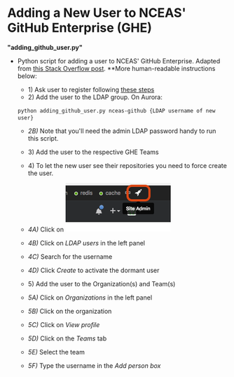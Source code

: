 # Adding a New User to NCEAS' GitHub Enterprise (GHE)

**"adding_github_user.py"**

-   Python script for adding a user to NCEAS' GitHub Enterprise. Adapted from [this Stack Overflow post](http://stackoverflow.com/questions/36833231/adding-group-using-python-ldap). \*\*More human-readable instructions below:

    -   1\) Ask user to register following [these steps](https://docs.google.com/document/d/1eoR1oDrCrczgbYHPZU_1szB_2fhzu7EUHnh5nFI3eSg/edit?usp=sharing)
    -   2\) Add the user to the LDAP group. On Aurora:

    ```{bash}
    python adding_github_user.py nceas-github {LDAP username of new user}
    ```

    -   *2B)* Note that you'll need the admin LDAP password handy to run this script.

    -   3\) Add the user to the respective GHE Teams

    -   4\) To let the new user see their repositories you need to force create the user.

    -   *4A)* Click on ![site admin](img/GHE_site_admin.png)

    -   *4B)* Click on *LDAP users* in the left panel

    -   *4C)* Search for the username

    -   *4D)* Click *Create* to activate the dormant user

    -   5\) Add the user to the Organization(s) and Team(s)

    -   *5A)* Click on *Organizations* in the left panel

    -   *5B)* Click on the organization

    -   *5C)* Click on *View profile*

    -   *5D)* Click on the *Teams* tab

    -   *5E)* Select the team

    -   *5F)* Type the username in the *Add person box*
